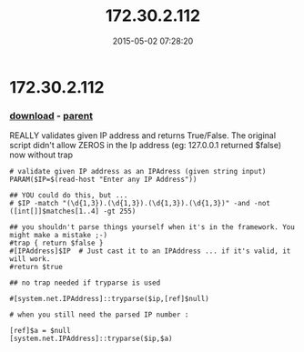 ﻿---
pid:            5841
poster:         jorjette garrido
title:          172.30.2.112
date:           2015-05-02 07:28:20
format:         posh
parent:         1172
parent:         1172

---

# 172.30.2.112

### [download](5841.ps1) - [parent](1172.md)

REALLY validates given IP address and returns True/False.  The original script didn't allow ZEROS in the Ip address (eg: 127.0.0.1 returned $false)
now without trap

```posh
# validate given IP address as an IPAdress (given string input)
PARAM($IP=$(read-host "Enter any IP Address"))

## YOU could do this, but ...
# $IP -match "(\d{1,3}).(\d{1,3}).(\d{1,3}).(\d{1,3})" -and -not ([int[]]$matches[1..4] -gt 255)

## you shouldn't parse things yourself when it's in the framework. You might make a mistake ;-)
#trap { return $false }
#[IPAddress]$IP  # Just cast it to an IPAddress ... if it's valid, it will work.
#return $true

## no trap needed if tryparse is used 

#[system.net.IPAddress]::tryparse($ip,[ref]$null)

# when you still need the parsed IP number :

[ref]$a = $null
[system.net.IPAddress]::tryparse($ip,$a)
```

